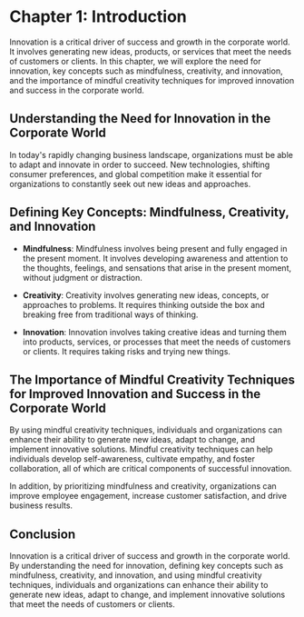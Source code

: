 Chapter 1: Introduction
=======================

Innovation is a critical driver of success and growth in the corporate world. It involves generating new ideas, products, or services that meet the needs of customers or clients. In this chapter, we will explore the need for innovation, key concepts such as mindfulness, creativity, and innovation, and the importance of mindful creativity techniques for improved innovation and success in the corporate world.

Understanding the Need for Innovation in the Corporate World
------------------------------------------------------------

In today's rapidly changing business landscape, organizations must be able to adapt and innovate in order to succeed. New technologies, shifting consumer preferences, and global competition make it essential for organizations to constantly seek out new ideas and approaches.

Defining Key Concepts: Mindfulness, Creativity, and Innovation
--------------------------------------------------------------

* **Mindfulness**: Mindfulness involves being present and fully engaged in the present moment. It involves developing awareness and attention to the thoughts, feelings, and sensations that arise in the present moment, without judgment or distraction.

* **Creativity**: Creativity involves generating new ideas, concepts, or approaches to problems. It requires thinking outside the box and breaking free from traditional ways of thinking.

* **Innovation**: Innovation involves taking creative ideas and turning them into products, services, or processes that meet the needs of customers or clients. It requires taking risks and trying new things.

The Importance of Mindful Creativity Techniques for Improved Innovation and Success in the Corporate World
----------------------------------------------------------------------------------------------------------

By using mindful creativity techniques, individuals and organizations can enhance their ability to generate new ideas, adapt to change, and implement innovative solutions. Mindful creativity techniques can help individuals develop self-awareness, cultivate empathy, and foster collaboration, all of which are critical components of successful innovation.

In addition, by prioritizing mindfulness and creativity, organizations can improve employee engagement, increase customer satisfaction, and drive business results.

Conclusion
----------

Innovation is a critical driver of success and growth in the corporate world. By understanding the need for innovation, defining key concepts such as mindfulness, creativity, and innovation, and using mindful creativity techniques, individuals and organizations can enhance their ability to generate new ideas, adapt to change, and implement innovative solutions that meet the needs of customers or clients.

